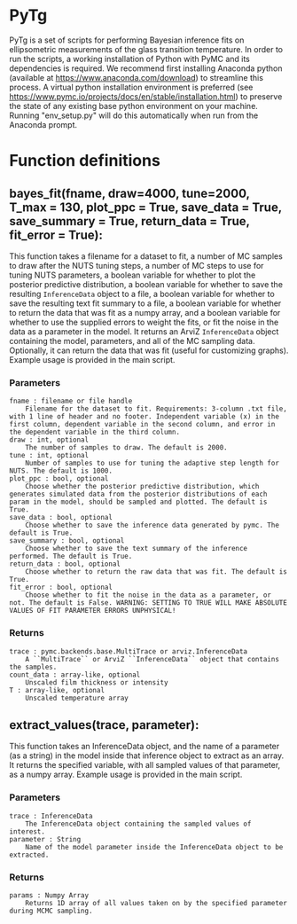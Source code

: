 # PyTg

PyTg is a set of scripts for performing Bayesian inference fits on ellipsometric measurements of the glass transition temperature. In order to run the scripts, a working installation of Python with PyMC and its dependencies is required. We recommend first installing Anaconda python (available at https://www.anaconda.com/download) to streamline this process. A virtual python installation environment is preferred (see https://www.pymc.io/projects/docs/en/stable/installation.html) to preserve the state of any existing base python environment on your machine. Running "env_setup.py" will do this automatically when run from the Anaconda prompt.

# Function definitions

## bayes_fit(fname, draw=4000, tune=2000, T_max = 130, plot_ppc = True, save_data = True, save_summary = True, return_data = True, fit_error = True):

This function takes a filename for a dataset to fit, a number of MC samples to draw after the NUTS tuning steps, a number of MC steps to use for tuning NUTS parameters, a boolean variable for whether to plot the posterior predictive distribution, a boolean variable for whether to save the resulting ``InferenceData`` object to a file, a boolean variable for whether to save the resulting text fit summary to a file, a boolean variable for whether to return the data that was fit as a numpy array, and a boolean variable for whether to use the supplied errors to weight the fits, or fit the noise in the data as a parameter in the model. It returns an ArviZ ``InferenceData`` object containing the model, parameters, and all of the MC sampling data. Optionally, it can return the data that was fit (useful for customizing graphs). Example usage is provided in the main script.

### Parameters  

    fname : filename or file handle  
        Filename for the dataset to fit. Requirements: 3-column .txt file, with 1 line of header and no footer. Independent variable (x) in the first column, dependent variable in the second column, and error in the dependent variable in the third column.       
    draw : int, optional  
        The number of samples to draw. The default is 2000.  
    tune : int, optional  
        Number of samples to use for tuning the adaptive step length for NUTS. The default is 1000.  
    plot_ppc : bool, optional  
        Choose whether the posterior predictive distribution, which generates simulated data from the posterior distributions of each param in the model, should be sampled and plotted. The default is True.  
    save_data : bool, optional  
        Choose whether to save the inference data generated by pymc. The default is True.  
    save_summary : bool, optional  
        Choose whether to save the text summary of the inference performed. The default is True.  
    return_data : bool, optional  
        Choose whether to return the raw data that was fit. The default is True.  
    fit_error : bool, optional  
        Choose whether to fit the noise in the data as a parameter, or not. The default is False. WARNING: SETTING TO TRUE WILL MAKE ABSOLUTE VALUES OF FIT PARAMETER ERRORS UNPHYSICAL!  
        
 ### Returns  
 
    trace : pymc.backends.base.MultiTrace or arviz.InferenceData  
        A ``MultiTrace`` or ArviZ ``InferenceData`` object that contains the samples.  
    count_data : array-like, optional  
        Unscaled film thickness or intensity  
    T : array-like, optional  
        Unscaled temperature array

## extract_values(trace, parameter):  

This function takes an InferenceData object, and the name of a parameter (as a string) in the model inside that inference object to extract as an array. It returns the specified variable, with all sampled values of that parameter, as a numpy array. Example usage is provided in the main script.

### Parameters  
    trace : InferenceData  
        The InferenceData object containing the sampled values of interest.  
    parameter : String  
        Name of the model parameter inside the InferenceData object to be extracted.  

### Returns  
    params : Numpy Array  
        Returns 1D array of all values taken on by the specified parameter during MCMC sampling.
